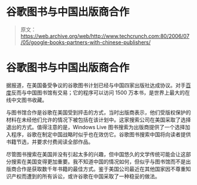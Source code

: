 # 谷歌图书与中国出版商合作 

> 原文：<https://web.archive.org/web/http://www.techcrunch.com:80/2006/07/05/google-books-partners-with-chinese-publishers/>

# 谷歌图书与中国出版商合作

据报道，在美国备受争议的谷歌图书计划已经与中国四家出版社达成协议。对手[百度](https://web.archive.org/web/20221001075543/http://baidu.com/)反而与中国图书馆有交易；它的程序可以访问 1500 万本书，是世界上最大的在线中文图书收藏。

与图书馆合作是谷歌在美国受到抨击的方式，当时出版商表示，他们受版权保护的材料在未经他们允许的情况下被包括在该计划中。这家搜索公司在美国采取了选择退出的方式。值得注意的是，Windows Live 图书搜索为出版商提供了一个选择加入程序，谷歌在制定中国战略时似乎也在效仿它。谷歌图书搜索中国将向读者提供书籍节选，并要求付费阅读全部作品。

尽管图书搜索在美国并没有引起太多的兴趣，但中国悠久的文学传统可能会让这部分搜索在美国变得更加重要。我不知道中国的情况如何，但似乎与图书馆而不是出版商合作是获取数千年书籍的最佳方式。鉴于美国公司最近在其他国家因不尊重知识产权而遭到的所有诉讼，或许谷歌在中国采取了一种稳妥的做法。